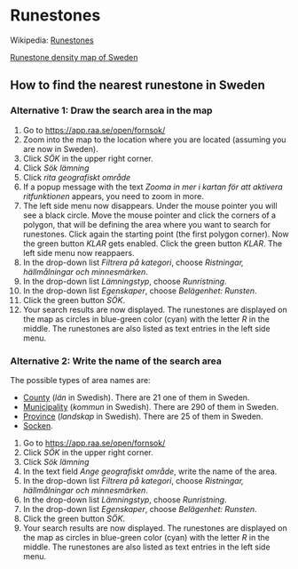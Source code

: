 # Runestones

Wikipedia: [Runestones](https://en.wikipedia.org/wiki/Runestone)

[Runestone density map of Sweden](https://upload.wikimedia.org/wikipedia/commons/a/ac/Rune_stone_density-km2-Sweden.svg)

## How to find the nearest runestone in Sweden
### Alternative 1: Draw the search area in the map

1. Go to https://app.raa.se/open/fornsok/
2. Zoom into the map to the location where you are located (assuming you are now in Sweden).
3. Click _SÖK_ in the upper right corner.
4. Click _Sök lämning_ 
5. Click _rita geografiskt område_
6. If a popup message with the text _Zooma in mer i kartan för att aktivera ritfunktionen_ appears,
you need to zoom in more.
7. The left side menu now disappears. Under the mouse pointer you will see a black circle. Move the mouse pointer
and click the corners of a polygon, that will be defining the area where you want to search for runestones. Click again
the starting point (the first polygon corner). Now the green button _KLAR_ gets enabled. Click the green button _KLAR_. The left side menu now reappaers.
8. In the drop-down list _Filtrera på kategori_, choose _Ristningar, hällmålningar och minnesmärken_.
9. In the drop-down list _Lämningstyp_, choose _Runristning_.
10. In the drop-down list _Egenskaper_, choose _Belägenhet: Runsten_.
11. Click the green button _SÖK_.
12. Your search results are now displayed. The runestones are displayed on the map as circles in blue-green color (cyan) with the letter _R_ in the middle. The runestones are also listed as text entries in the left side menu.



### Alternative 2: Write the name of the search area

The possible types of area names are:

* [County](https://en.wikipedia.org/wiki/Counties_of_Sweden) (_län_ in Swedish). There are 21 one of them in Sweden.
* [Municipality](https://en.wikipedia.org/wiki/Municipalities_of_Sweden) (_kommun_ in Swedish). There are 290 of them in Sweden.
* [Province](https://en.wikipedia.org/wiki/Provinces_of_Sweden) (_landskap_ in Swedish). There are 25 of them in Sweden.
* [Socken](https://en.wikipedia.org/wiki/Socken).

1. Go to https://app.raa.se/open/fornsok/
2. Click _SÖK_ in the upper right corner.
3. Click _Sök lämning_ 
4. In the text field _Ange geografiskt område_, write the name of the area.
5. In the drop-down list _Filtrera på kategori_, choose _Ristningar, hällmålningar och minnesmärken_.
6. In the drop-down list _Lämningstyp_, choose _Runristning_.
7. In the drop-down list _Egenskaper_, choose _Belägenhet: Runsten_.
8. Click the green button _SÖK_.
9. Your search results are now displayed. The runestones are displayed on the map as circles in blue-green color (cyan) with the letter _R_ in the middle. The runestones are also listed as text entries in the left side menu.

